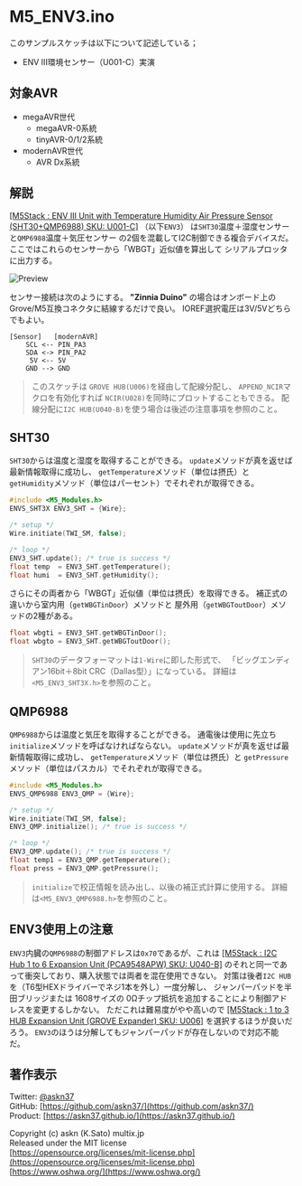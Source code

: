 # M5_ENV3.ino

このサンプルスケッチは以下について記述している；

- ENV III環境センサー（U001-C）実演

## 対象AVR

- megaAVR世代
  - megaAVR-0系統
  - tinyAVR-0/1/2系統
- modernAVR世代
  - AVR Dx系統

## 解説

[[M5Stack : ENV III Unit with Temperature Humidity Air Pressure Sensor (SHT30+QMP6988) SKU: U001-C]](https://shop.m5stack.com/collections/m5-sensor/products/env-iii-unit-with-temperature-humidity-air-pressure-sensor-sht30-qmp6988)
（以下`ENV3`）
は`SHT30`温度＋湿度センサー
と`QMP6988`温度＋気圧センサー
の2個を混載してI2C制御できる複合デバイスだ。
ここではこれらのセンサーから「WBGT」近似値を算出して
シリアルプロッタに出力する。

![Preview](https://askn37.github.io/img/M5_ENV3.png)

センサー接続は次のようにする。
__"Zinnia Duino"__ の場合はオンボード上の
Grove/M5互換コネクタに結線するだけで良い。
IOREF選択電圧は3V/5Vどちらでもよい。

```plain
[Sensor]   [modernAVR]
    SCL <-- PIN_PA3
    SDA <-> PIN_PA2
     5V <-- 5V
    GND --> GND
```

> このスケッチは
`GROVE HUB(U006)`を経由して配線分配し、
`APPEND_NCIR`マクロを有効化すれば
`NCIR(U028)`を同時にプロットすることもできる。
配線分配に`I2C HUB(U040-B)`を使う場合は後述の注意事項を参照のこと。

## SHT30

`SHT30`からは温度と湿度を取得することができる。
`update`メソッドが真を返せば最新情報取得に成功し、
`getTemperature`メソッド（単位は摂氏）と
`getHumidity`メソッド（単位はパーセント）でそれぞれが取得できる。

```c
#include <M5_Modules.h>
ENVS_SHT3X ENV3_SHT = {Wire};

/* setup */
Wire.initiate(TWI_SM, false);

/* loop */
ENV3_SHT.update(); /* true is success */
float temp  = ENV3_SHT.getTemperature();
float humi  = ENV3_SHT.getHumidity();
```

さらにその両者から「WBGT」近似値（単位は摂氏）を取得できる。
補正式の違いから室内用（`getWBGTinDoor`）メソッドと
屋外用（`getWBGToutDoor`）メソッドの2種がある。

```c
float wbgti = ENV3_SHT.getWBGTinDoor();
float wbgto = ENV3_SHT.getWBGToutDoor();
```

> `SHT30`のデータフォーマットは`1-Wire`に即した形式で、
「ビッグエンディアン16bit＋8bit CRC（Dallas型）」になっている。
詳細は`<M5_ENV3_SHT3X.h>`を参照のこと。

## QMP6988

`QMP6988`からは温度と気圧を取得することができる。
通電後は使用に先立ち`initialize`メソッドを呼ばなければならない。
`update`メソッドが真を返せば最新情報取得に成功し、
`getTemperature`メソッド（単位は摂氏）と
`getPressure`メソッド（単位はパスカル）でそれぞれが取得できる。

```c
#include <M5_Modules.h>
ENVS_QMP6988 ENV3_QMP = {Wire};

/* setup */
Wire.initiate(TWI_SM, false);
ENV3_QMP.initialize(); /* true is success */

/* loop */
ENV3_QMP.update(); /* true is success */
float temp1 = ENV3_QMP.getTemperature();
float press = ENV3_QMP.getPressure();
```

> `initialize`で校正情報を読み出し、以後の補正式計算に使用する。
詳細は`<M5_ENV3_QMP6988.h>`を参照のこと。

## ENV3使用上の注意

`ENV3`内臓の`QMP6988`の制御アドレスは`0x70`であるが、これは
[[M5Stack : I2C Hub 1 to 6 Expansion Unit (PCA9548APW) SKU: U040-B]](https://shop.m5stack.com/collections/m5-sensor/products/i2c-hub-1-to-6-expansion-unit-pca9548apw)
のそれと同一であって衝突しており、購入状態では両者を混在使用できない。
対策は後者`I2C HUB`を（T6型HEXドライバーでネジ1本を外し）一度分解し、
ジャンパーパッドを半田ブリッジまたは
1608サイズの 0Ωチップ抵抗を追加することにより制御アドレスを変更するしかない。
ただこれは難易度がやや高いので
[[M5Stack : 1 to 3 HUB Expansion Unit (GROVE Expander) SKU: U006]](https://shop.m5stack.com/products/mini-hub-module)
を選択するほうが良いだろう。
`ENV3`のほうは分解してもジャンパーパッドが存在しないので対応不能だ。

## 著作表示

Twitter: [@askn37](https://twitter.com/askn37) \
GitHub: [https://github.com/askn37/](https://github.com/askn37/) \
Product: [https://askn37.github.io/](https://askn37.github.io/)

Copyright (c) askn (K.Sato) multix.jp \
Released under the MIT license \
[https://opensource.org/licenses/mit-license.php](https://opensource.org/licenses/mit-license.php) \
[https://www.oshwa.org/](https://www.oshwa.org/)
